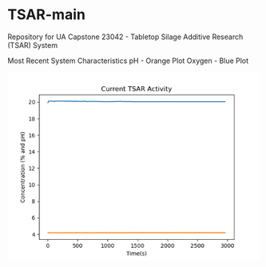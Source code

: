 # TSAR-main
Repository for UA Capstone 23042 - Tabletop Silage Additive Research (TSAR) System


Most Recent System Characteristics
pH     - Orange Plot
Oxygen - Blue Plot



![Silage Characteristics Graph](graph.png)
                                                                                                      